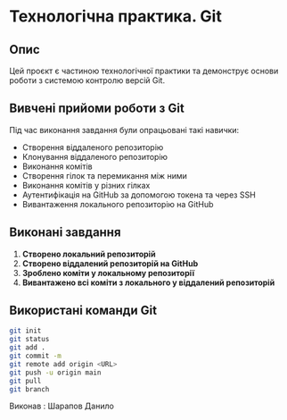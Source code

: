 # Технологічна практика. Git  

## Опис  
Цей проєкт є частиною технологічної практики та демонструє основи роботи з системою контролю версій Git.  

## Вивчені прийоми роботи з Git  
Під час виконання завдання були опрацьовані такі навички:  
- Створення віддаленого репозиторію  
- Клонування віддаленого репозиторію  
- Виконання комітів  
- Створення гілок та перемикання між ними  
- Виконання комітів у різних гілках  
- Аутентифікація на GitHub за допомогою токена та через SSH  
- Вивантаження локального репозиторію на GitHub  

## Виконані завдання  
1. **Створено локальний репозиторій**  
2. **Створено віддалений репозиторій на GitHub**  
3. **Зроблено коміти у локальному репозиторії**  
4. **Вивантажено всі коміти з локального у віддалений репозиторій**  

## Використані команди Git  
```bash
git init          
git status        
git add .           
git commit -m 
git remote add origin <URL>  
git push -u origin main    
git pull           
git branch         
```
Виконав : Шарапов Данило
